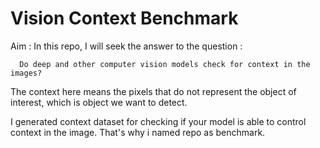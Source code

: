 # Vision Context Benchmark

Aim :
In this repo, I will seek the answer to the question :
```
  Do deep and other computer vision models check for context in the images?
```

The context here means the pixels that do not represent the object of interest, which is object we want to detect.

I generated context dataset for checking if your model is able to control context in the image. That's why i named repo as benchmark.
